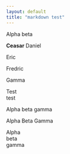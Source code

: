 ```yaml
---
layout: default
title: "markdown test"
---
```



Alpha
beta



**Ceasar**
Daniel


Eric

Fredric


Gamma

Test  
test


Alpha 
beta
gamma

Alpha 
Beta 
Gamma

Alpha  
beta  
gamma

